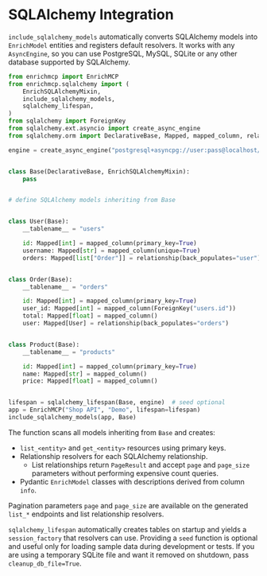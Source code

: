 # SQLAlchemy Integration

`include_sqlalchemy_models` automatically converts SQLAlchemy models into
`EnrichModel` entities and registers default resolvers. It works with any
`AsyncEngine`, so you can use PostgreSQL, MySQL, SQLite or any other database
supported by SQLAlchemy.

```python
from enrichmcp import EnrichMCP
from enrichmcp.sqlalchemy import (
    EnrichSQLAlchemyMixin,
    include_sqlalchemy_models,
    sqlalchemy_lifespan,
)
from sqlalchemy import ForeignKey
from sqlalchemy.ext.asyncio import create_async_engine
from sqlalchemy.orm import DeclarativeBase, Mapped, mapped_column, relationship

engine = create_async_engine("postgresql+asyncpg://user:pass@localhost/db")


class Base(DeclarativeBase, EnrichSQLAlchemyMixin):
    pass


# define SQLAlchemy models inheriting from Base


class User(Base):
    __tablename__ = "users"

    id: Mapped[int] = mapped_column(primary_key=True)
    username: Mapped[str] = mapped_column(unique=True)
    orders: Mapped[list["Order"]] = relationship(back_populates="user")


class Order(Base):
    __tablename__ = "orders"

    id: Mapped[int] = mapped_column(primary_key=True)
    user_id: Mapped[int] = mapped_column(ForeignKey("users.id"))
    total: Mapped[float] = mapped_column()
    user: Mapped[User] = relationship(back_populates="orders")


class Product(Base):
    __tablename__ = "products"

    id: Mapped[int] = mapped_column(primary_key=True)
    name: Mapped[str] = mapped_column()
    price: Mapped[float] = mapped_column()


lifespan = sqlalchemy_lifespan(Base, engine)  # seed optional
app = EnrichMCP("Shop API", "Demo", lifespan=lifespan)
include_sqlalchemy_models(app, Base)
```

The function scans all models inheriting from `Base` and creates:

- `list_<entity>` and `get_<entity>` resources using primary keys.
- Relationship resolvers for each SQLAlchemy relationship.
  - List relationships return `PageResult` and accept `page` and `page_size`
    parameters without performing expensive count queries.
- Pydantic `EnrichModel` classes with descriptions derived from column `info`.

Pagination parameters `page` and `page_size` are available on the generated
`list_*` endpoints and list relationship resolvers.

`sqlalchemy_lifespan` automatically creates tables on startup and yields a
`session_factory` that resolvers can use. Providing a `seed` function is
optional and useful only for loading sample data during development or tests.
If you are using a temporary SQLite file and want it removed on shutdown,
pass `cleanup_db_file=True`.
